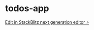 # todos-app

[Edit in StackBlitz next generation editor ⚡️](https://stackblitz.com/~/github.com/IzzatMuzhaffar/todos-app)